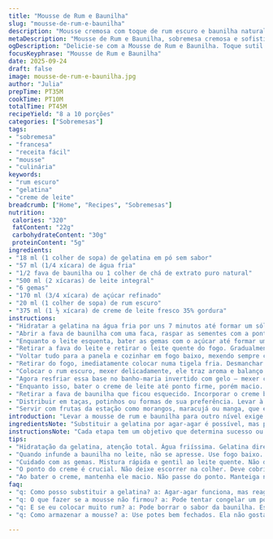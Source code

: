 ```yaml
---
title: "Mousse de Rum e Baunilha"
slug: "mousse-de-rum-e-baunilha"
description: "Mousse cremosa com toque de rum escuro e baunilha natural, feita com gemas, creme fresco e gelatina para dar textura aerada. Sem glúten, sem nozes, ideal para sobremesa com frutas frescas e biscoitos crocantes. A mistura delicada entre doçura e álcool suave traz personalidade, enquanto a baunilha artesanal faz toda a diferença no aroma e sabor final. Textura aveludada, leve, que surpreende quem espera mousse simples. Cuidado para não passar do ponto na cocção da base cremosa para evitar gema cozida. Gelatina hidrata e sustenta, mas não para a sensação de leveza — domar a temperatura é chave para sucesso."
metaDescription: "Mousse de Rum e Baunilha, sobremesa cremosa e sofisticada, ideal para impressionar. Sabor equilibrado e textura leve."
ogDescription: "Delicie-se com a Mousse de Rum e Baunilha. Toque sutil de rum escuro e aroma irresistível da baunilha. Uma sobremesa marcante."
focusKeyphrase: "Mousse de Rum e Baunilha"
date: 2025-09-24
draft: false
image: mousse-de-rum-e-baunilha.jpg
author: "Julia"
prepTime: PT35M
cookTime: PT10M
totalTime: PT45M
recipeYield: "8 a 10 porções"
categories: ["Sobremesas"]
tags:
- "sobremesa"
- "francesa"
- "receita fácil"
- "mousse"
- "culinária"
keywords:
- "rum escuro"
- "gelatina"
- "creme de leite"
breadcrumb: ["Home", "Recipes", "Sobremesas"]
nutrition: 
 calories: "320"
 fatContent: "22g"
 carbohydrateContent: "30g"
 proteinContent: "5g"
ingredients:
- "18 ml (1 colher de sopa) de gelatina em pó sem sabor"
- "57 ml (1/4 xícara) de água fria"
- "1/2 fava de baunilha ou 1 colher de chá de extrato puro natural"
- "500 ml (2 xícaras) de leite integral"
- "6 gemas"
- "170 ml (3/4 xícara) de açúcar refinado"
- "20 ml (1 colher de sopa) de rum escuro"
- "375 ml (1 ½ xícara) de creme de leite fresco 35% gordura"
instructions:
- "Hidratar a gelatina na água fria por uns 7 minutos até formar um sólido gelatinoso macio. Se esquenta a gelatina direto, perde o efeito, nunca esquecer disso."
- "Abrir a fava de baunilha com uma faca, raspar as sementes com a ponta. Esquentar o leite lentamente junto com as sementes e a fava. A baunilha vai infundir, o cheiro invade a cozinha. Sem pressa, fogo baixo, que não ferva."
- "Enquanto o leite esquenta, bater as gemas com o açúcar até formar um creme liso e claro — sugar dissolve e mistura tudo. Esse é o truque para não sentir granulado depois."
- "Retirar a fava do leite e retirar o leite quente do fogo. Gradualmente incorporar o leite quente às gemas com um fouet, fazendo movimento em ziguezague pra não cozinhar as gemas direto."
- "Voltar tudo para a panela e cozinhar em fogo baixo, mexendo sempre com colher de pau. Aí que vale o olho: ao passar a colher, a mistura deve cobrir o verso da colher, sem escorrer rápido. Parece pouco, mas é o ponto ideal de creme inglês que vai segurar a mousse depois. Se passar disso, gema cozida e cheiro ruim - jogo perdido."
- "Retirar do fogo, imediatamente colocar numa tigela fria. Desmanchar a gelatina hidratada rápida na mistura quente, mexendo firme pra dissolver tudo. Se sobrar pelotinha, vai incomodar."
- "Colocar o rum escuro, mexer delicadamente, ele traz aroma e balanço pra doçura, não exagerar para não borrar o sabor da baunilha."
- "Agora resfriar essa base no banho-maria invertido com gelo — mexer com fouet até começar a espessar e formar uma leve película na superfície. Isso pode levar uns 8 minutos; não passar disso para evitar firme demais."
- "Enquanto isso, bater o creme de leite até ponto firme, porém macio. Nunca bater muito pra não virar manteiga — é uma linha tênue que se aprende no dia a dia. Manter na geladeira até usar."
- "Retirar a fava de baunilha que ficou esquecido. Incorporar o creme batido com movimentos gentis, usando espátula de silicone, pra não perder volume. É aqui que a mousse ganha leveza e textura irresistível."
- "Distribuir em taças, potinhos ou formas de sua preferência. Levar à geladeira no mínimo 2 horas para firmar - tempo pode variar conforme temperatura. Gelatina segura, mas mousse ainda cremosa — perfeito para colher com colher pequena."
- "Servir com frutas da estação como morangos, maracujá ou manga, que equilibram o álcool e a doçura. Biscoitinhos amanteigados ou de champagne também vão bem - contrastam na textura."
introduction: "Levar a mousse de rum e baunilha para outro nível exige atenção a detalhes que só a cozinha ensina. Gosto particularmente dessa receita com um pouco mais de rum do que o tradicional; dá personalidade, mas sem borrar o equilíbrio com a baunilha que é o coração aromático. Já testei sem gelatina, só creme batido, mas o resultado ficava muito mole para servir com calma. A inclusão da gelatina deixa a mousse estável, firme, mas ainda leve para derreter na boca, além de equilibrar a doçura. A etapa na qual se cozinha o creme inglês é um momento crítico; se passar o ponto, vira omelete — desagradável no aroma e textura. Precisa paciência, banho-maria inverso, cuidado com textura. O resultado final é cremoso mas consistente, com aromas envolventes que já ficam no ar antes mesmo de provar."
ingredientsNote: "Substituir a gelatina por agar-agar é possível, mas precisa atenção ao tempo, agar-agar reage diferente a temperatura e tem textura mais firme. O leite pode ser integral ou meia gordura, mas cuidado na hora da cocção; leite com pouca gordura tende a cortar o creme com mais facilidade. Se não tiver fava, extrato puro de baunilha ou essência natural ajuda, mas a baunilha em fava traz aroma único e mais complexo — a diferença é sensível. O açúcar pode ser ajustado, gosto de reduzir um pouco para não ficar muito doce, já que o rum traz doçura por osmose. A escolha do rum é fundamental - use um de boa qualidade, rum barato traz gosto químico e estraga a mousse."
instructionsNote: "Cada etapa tem um objetivo que determina sucesso ou fracasso. Hidratação da gelatina deve ser feita antes, com água fria; gelatina direta no quente perde potência. A infusão da baunilha no leite demora até o leite quase ferver, mas nunca deixar ferver para evitar amargor. Misturar lentamente o leite quente às gemas é fundamental para não cozinhar ovo — mexa rápido e progressivo. Cozinhar o creme inglês até cobrir a colher é o ponto sensorial para a mistura não talhar nem ficar líquido demais. A gelatina só se incorpora com base quente, por isso fazer isso antes de resfriar. Resfriar rápido dessa mistura em banho-maria de gelo evita que a gelatina endureça demais antes de misturar o creme batido que traz leveza. Bater creme em ponto firme, mas sem passar, é um dos segredos que só a visão e o tempo de quem cozinha à mão conhecem — muito batido perde ar e vira manteiga, pouco batido não levanta a mousse. Incorporar creme com delicadeza para manter volume final, cuidado para não misturar vigorosamente. Esse equilíbrio entre temperatura, textura, aromas, açúcar e álcool faz da mousse algo delicado e especial que satisfaz qualquer sobremesa."
tips:
- "Hidratação da gelatina, atenção total. Água friíssima. Gelatina direto no fogo estraga a textura. Dê tempo para ficar macia."
- "Quando infunde a baunilha no leite, não se apresse. Use fogo baixo. Sinta o cheiro. Vai entrar bem no creme. Esse aroma é o amor."
- "Cuidado com as gemas. Mistura rápida e gentil ao leite quente. Não deixe cozinhar. Faço sempre em ziguezague. Sem pressa, foco na textura."
- "O ponto do creme é crucial. Não deixe escorrer na colher. Deve cobrir o verso. Olhos atentos. Resultado ruim é gema cozida, aroma horrível."
- "Ao bater o creme, mantenha ele macio. Não passe do ponto. Manteiga não é o nosso objetivo. Frio ajuda. Tire da geladeira antes de usar."
faq:
- "q: Como posso substituir a gelatina? a: Agar-agar funciona, mas reage diferente. Lembre que tem textura mais firme. Tempo é critical."
- "q: O que fazer se a mousse não firmou? a: Pode tentar congelar um pouco. Mas isso altera textura. Último recurso para evitar decepção."
- "q: E se eu colocar muito rum? a: Pode borrar o sabor da baunilha. Estraga o equilíbrio. A dosagem faz toda a diferença."
- "q: Como armazenar a mousse? a: Use potes bem fechados. Ela não gosta de odores da geladeira. No máximo 3 dias. Sinto, mas melhor consumir logo."

---
```

